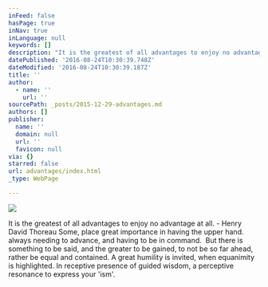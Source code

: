 ```yaml
---
inFeed: false
hasPage: true
inNav: true
inLanguage: null
keywords: []
description: "It is the greatest of all advantages to enjoy no advantage at all. - Henry David Thoreau \n\nSome, \nplace great importance\Lin having the upper hand.\Lalways needing to advance, \nand having to be in command.\n\LBut \nthere is something to be said, \nand the greater to be gained, \nto not be so far ahead, \nrather be equal and contained. \n\nA great humility\nis invited,\nwhen equanimity\nis highlighted.\n\nIn receptive presence\nof guided wisdom,\na perceptive resonance\nto express your 'ism'."
datePublished: '2016-08-24T10:30:39.748Z'
dateModified: '2016-08-24T10:30:39.187Z'
title: ''
author:
  - name: ''
    url: ''
sourcePath: _posts/2015-12-29-advantages.md
authors: []
publisher:
  name: ''
  domain: null
  url: ''
  favicon: null
via: {}
starred: false
url: advantages/index.html
_type: WebPage

---
```

![](https://the-grid-user-content.s3-us-west-2.amazonaws.com/7c93cd64-0e65-49bd-93c3-68f5d6f7abc6.jpg)

It is the greatest of all advantages to enjoy no advantage at all. - Henry David Thoreau 
Some, 
place great importance in having the upper hand. always needing to advance, 
and having to be in command.
 But 
there is something to be said, 
and the greater to be gained, 
to not be so far ahead, 
rather be equal and contained. 
A great humility
is invited,
when equanimity
is highlighted.
In receptive presence
of guided wisdom,
a perceptive resonance
to express your 'ism'.